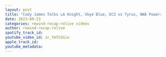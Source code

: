 ```yaml
---
layout: post
title: "Cody James Talks LA Knight, Skye Blue, EC3 vs Tyrus, NWA Powerrr, Crazy New Gimmick and Much More"
date: 2023-09-23
categories: rewind-recap-relive videos
author: rewind-recap-relive
spotify_track_id: 
youtube_video_id: zc_YmTU1Gio
apple_track_id: 
youtube_metadata: 
---
```

